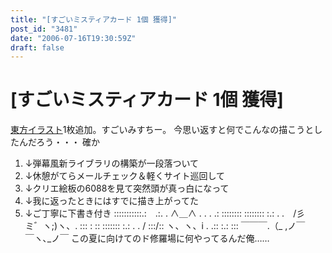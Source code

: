 ```yaml
---
title: "[すごいミスティアカード 1個 獲得]"
post_id: "3481"
date: "2006-07-16T19:30:59Z"
draft: false
---
```


# [すごいミスティアカード 1個 獲得]

[東方イラスト](/3480)1枚追加。すごいみすちー。 今思い返すと何でこんなの描こうとしたんだろう・・・ 確か

  1. ↓弾幕風新ライブラリの構築が一段落ついて
  2. ↓休憩がてらメールチェック＆軽くサイト巡回して
  3. ↓クリエ絵板の6088を見て突然頭が真っ白になって
  4. ↓我に返ったときにはすでに描き上がってた
  5. ↓ご丁寧に下書き付き
:::::::::::.:　.:. . ∧＿∧ . . . .: :::::::: :::::::: :.: . .　/彡ミ゛ヽ;)ヽ、. ::: : :: ::::::: :.: . . / :::/:: ヽ、ヽ、i . .:: :.: ::: ￣￣￣.（_ ,ノ￣￣ヽ､_ノ￣ この夏に向けてのド修羅場に何やってるんだ俺……
